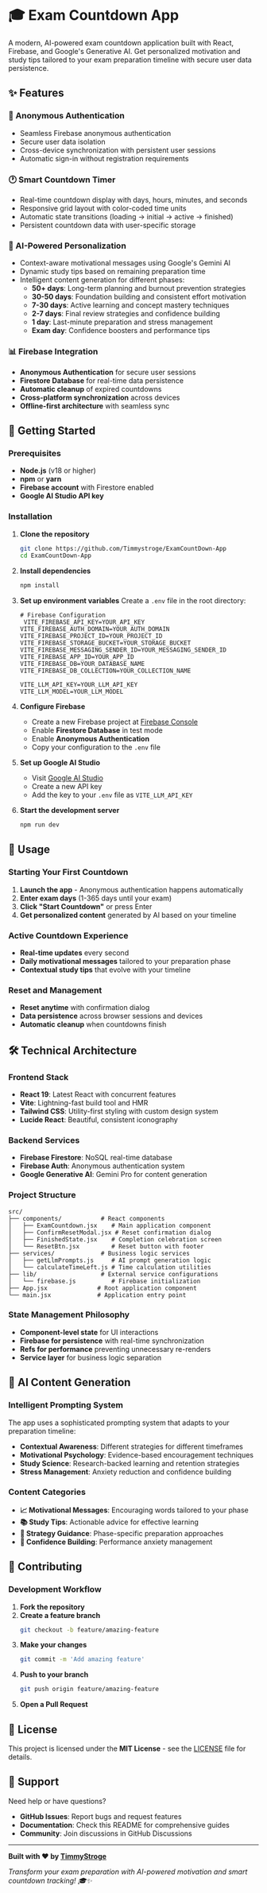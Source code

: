 # 🎓 Exam Countdown App

A modern, AI-powered exam countdown application built with React, Firebase, and Google's Generative AI. Get personalized motivation and study tips tailored to your exam preparation timeline with secure user data persistence.

## ✨ Features

### 🔐 Anonymous Authentication
- Seamless Firebase anonymous authentication
- Secure user data isolation
- Cross-device synchronization with persistent user sessions
- Automatic sign-in without registration requirements

### 🕐 Smart Countdown Timer
- Real-time countdown display with days, hours, minutes, and seconds
- Responsive grid layout with color-coded time units
- Automatic state transitions (loading → initial → active → finished)
- Persistent countdown data with user-specific storage

### 🤖 AI-Powered Personalization
- Context-aware motivational messages using Google's Gemini AI
- Dynamic study tips based on remaining preparation time
- Intelligent content generation for different phases:
  - **50+ days**: Long-term planning and burnout prevention strategies
  - **30-50 days**: Foundation building and consistent effort motivation
  - **7-30 days**: Active learning and concept mastery techniques
  - **2-7 days**: Final review strategies and confidence building
  - **1 day**: Last-minute preparation and stress management
  - **Exam day**: Confidence boosters and performance tips

### 📊 Firebase Integration
- **Anonymous Authentication** for secure user sessions
- **Firestore Database** for real-time data persistence
- **Automatic cleanup** of expired countdowns
- **Cross-platform synchronization** across devices
- **Offline-first architecture** with seamless sync




## 🚀 Getting Started

### Prerequisites
- **Node.js** (v18 or higher)
- **npm** or **yarn**
- **Firebase account** with Firestore enabled
- **Google AI Studio API key**

### Installation

1. **Clone the repository**
   ```bash
   git clone https://github.com/Timmystroge/ExamCountDown-App
   cd ExamCountDown-App
   ```

2. **Install dependencies**
   ```bash
   npm install
   ```

3. **Set up environment variables**
   Create a `.env` file in the root directory:
   ```env
   # Firebase Configuration
    VITE_FIREBASE_API_KEY=YOUR_API_KEY
   VITE_FIREBASE_AUTH_DOMAIN=YOUR_AUTH_DOMAIN
   VITE_FIREBASE_PROJECT_ID=YOUR_PROJECT_ID
   VITE_FIREBASE_STORAGE_BUCKET=YOUR_STORAGE_BUCKET
   VITE_FIREBASE_MESSAGING_SENDER_ID=YOUR_MESSAGING_SENDER_ID
   VITE_FIREBASE_APP_ID=YOUR_APP_ID
   VITE_FIREBASE_DB=YOUR_DATABASE_NAME
   VITE_FIREBASE_DB_COLLECTION=YOUR_COLLECTION_NAME

   VITE_LLM_API_KEY=YOUR_LLM_API_KEY
   VITE_LLM_MODEL=YOUR_LLM_MODEL
   ```

4. **Configure Firebase**
   - Create a new Firebase project at [Firebase Console](https://console.firebase.google.com/)
   - Enable **Firestore Database** in test mode
   - Enable **Anonymous Authentication**
   - Copy your configuration to the `.env` file

5. **Set up Google AI Studio**
   - Visit [Google AI Studio](https://makersuite.google.com/app/apikey)
   - Create a new API key
   - Add the key to your `.env` file as `VITE_LLM_API_KEY`

6. **Start the development server**
   ```bash
   npm run dev
   ```

## 📱 Usage

### Starting Your First Countdown
1. **Launch the app** - Anonymous authentication happens automatically
2. **Enter exam days** (1-365 days until your exam)
3. **Click "Start Countdown"** or press Enter
4. **Get personalized content** generated by AI based on your timeline

### Active Countdown Experience
- **Real-time updates** every second
- **Daily motivational messages** tailored to your preparation phase
- **Contextual study tips** that evolve with your timeline

### Reset and Management
- **Reset anytime** with confirmation dialog
- **Data persistence** across browser sessions and devices
- **Automatic cleanup** when countdowns finish

## 🛠️ Technical Architecture

### Frontend Stack
- **React 19**: Latest React with concurrent features
- **Vite**: Lightning-fast build tool and HMR
- **Tailwind CSS**: Utility-first styling with custom design system
- **Lucide React**: Beautiful, consistent iconography

### Backend Services
- **Firebase Firestore**: NoSQL real-time database
- **Firebase Auth**: Anonymous authentication system
- **Google Generative AI**: Gemini Pro for content generation

### Project Structure
```
src/
├── components/           # React components
│   ├── ExamCountdown.jsx    # Main application component
│   ├── ConfirmResetModal.jsx # Reset confirmation dialog
│   ├── FinishedState.jsx    # Completion celebration screen
│   └── ResetBtn.jsx         # Reset button with footer
├── services/             # Business logic services
│   ├── getLlmPrompts.js     # AI prompt generation logic
│   └── calculateTimeLeft.js # Time calculation utilities
├── lib/                  # External service configurations
│   └── firebase.js          # Firebase initialization
├── App.jsx              # Root application component
└── main.jsx             # Application entry point
```

### State Management Philosophy
- **Component-level state** for UI interactions
- **Firebase for persistence** with real-time synchronization
- **Refs for performance** preventing unnecessary re-renders
- **Service layer** for business logic separation


## 🤖 AI Content Generation

### Intelligent Prompting System
The app uses a sophisticated prompting system that adapts to your preparation timeline:

- **Contextual Awareness**: Different strategies for different timeframes
- **Motivational Psychology**: Evidence-based encouragement techniques
- **Study Science**: Research-backed learning and retention strategies
- **Stress Management**: Anxiety reduction and confidence building

### Content Categories
- **📈 Motivational Messages**: Encouraging words tailored to your phase
- **📚 Study Tips**: Actionable advice for effective learning
- **🎯 Strategy Guidance**: Phase-specific preparation approaches
- **💪 Confidence Building**: Performance anxiety management

## 🤝 Contributing

### Development Workflow
1. **Fork the repository**
2. **Create a feature branch**
   ```bash
   git checkout -b feature/amazing-feature
   ```
3. **Make your changes**
   ```bash
   git commit -m 'Add amazing feature'
   ```
4. **Push to your branch**
   ```bash
   git push origin feature/amazing-feature
   ```
5. **Open a Pull Request**

## 📝 License

This project is licensed under the **MIT License** - see the [LICENSE](LICENSE) file for details.




## 📧 Support

Need help or have questions?

- **GitHub Issues**: Report bugs and request features
- **Documentation**: Check this README for comprehensive guides
- **Community**: Join discussions in GitHub Discussions

---

**Built with ❤️ by [TimmyStroge](https://github.com/timmystroge)**

*Transform your exam preparation with AI-powered motivation and smart countdown tracking! 🎓✨*
